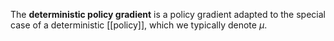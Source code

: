 The **deterministic policy gradient** is a policy gradient adapted to the special case of a deterministic [[policy]], which we typically denote $\mu$.
